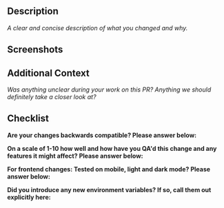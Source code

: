## Description

_A clear and concise description of what you changed and why._

## Screenshots

## Additional Context

_Was anything unclear during your work on this PR? Anything we should definitely take a closer look at?_

## Checklist

**Are your changes backwards compatible? Please answer below:**


**On a scale of 1-10 how well and how have you QA'd this change and any features it might affect? Please answer below:**


**For frontend changes: Tested on mobile, light and dark mode? Please answer below:**


**Did you introduce any new environment variables? If so, call them out explicitly here:**
